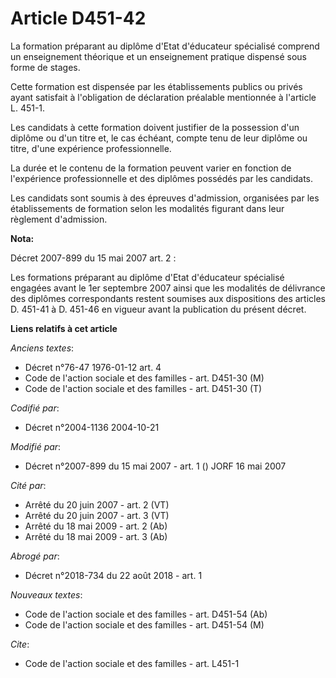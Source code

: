 # Article D451-42

La formation préparant au diplôme d'Etat d'éducateur spécialisé comprend un enseignement théorique et un enseignement
pratique dispensé sous forme de stages. 

Cette formation est dispensée par les établissements publics ou privés ayant satisfait à l'obligation de déclaration
préalable mentionnée à l'article L. 451-1. 

Les candidats à cette formation doivent justifier de la possession d'un diplôme ou d'un titre et, le cas échéant, compte tenu
de leur diplôme ou titre, d'une expérience professionnelle. 

La durée et le contenu de la formation peuvent varier en fonction de l'expérience professionnelle et des diplômes possédés
par les candidats. 

Les candidats sont soumis à des épreuves d'admission, organisées par les établissements de formation selon les modalités
figurant dans leur règlement d'admission.

**Nota:**

Décret 2007-899 du 15 mai 2007 art. 2 : 

Les formations préparant au diplôme d'Etat d'éducateur spécialisé engagées avant le 1er septembre 2007 ainsi que les
modalités de délivrance des diplômes correspondants restent soumises aux dispositions des articles D. 451-41 à D. 451-46 en
vigueur avant la publication du présent décret.

**Liens relatifs à cet article**

_Anciens textes_:

  - Décret n°76-47 1976-01-12 art. 4
  - Code de l'action sociale et des familles - art. D451-30 (M)
  - Code de l'action sociale et des familles - art. D451-30 (T)

_Codifié par_:

  - Décret n°2004-1136 2004-10-21

_Modifié par_:

  - Décret n°2007-899 du 15 mai 2007 - art. 1 () JORF 16 mai 2007

_Cité par_:

  - Arrêté du 20 juin 2007 - art. 2 (VT)
  - Arrêté du 20 juin 2007 - art. 3 (VT)
  - Arrêté du 18 mai 2009 - art. 2 (Ab)
  - Arrêté du 18 mai 2009 - art. 3 (Ab)

_Abrogé par_:

  - Décret n°2018-734 du 22 août 2018 - art. 1

_Nouveaux textes_:

  - Code de l'action sociale et des familles - art. D451-54 (Ab)
  - Code de l'action sociale et des familles - art. D451-54 (M)

_Cite_:

  - Code de l'action sociale et des familles - art. L451-1
